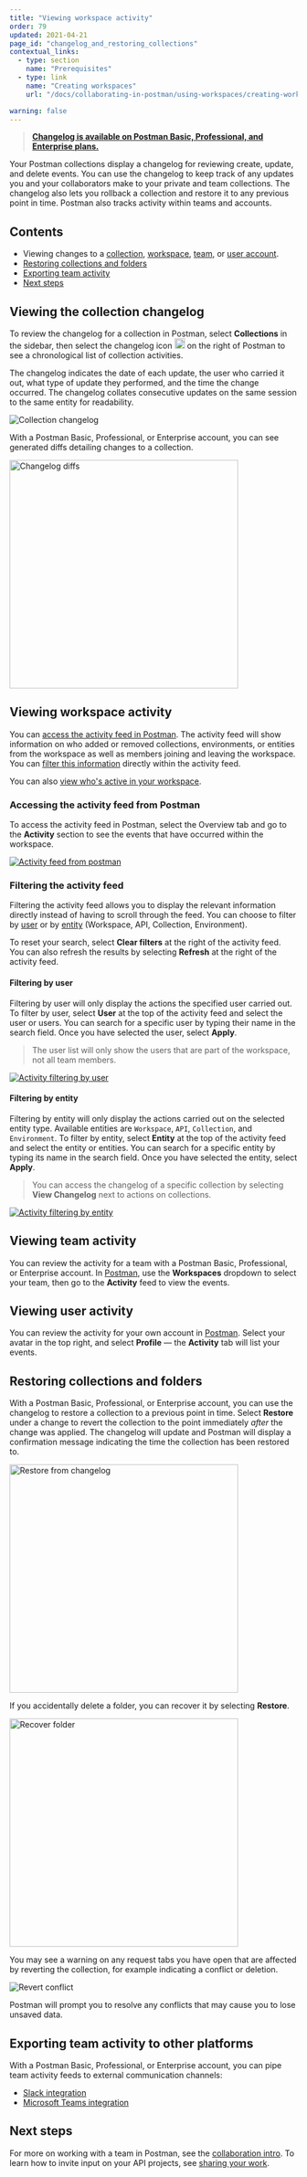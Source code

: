 ```yaml
---
title: "Viewing workspace activity"
order: 79
updated: 2021-04-21
page_id: "changelog_and_restoring_collections"
contextual_links:
  - type: section
    name: "Prerequisites"
  - type: link
    name: "Creating workspaces"
    url: "/docs/collaborating-in-postman/using-workspaces/creating-workspaces/"

warning: false
---
```


> **[Changelog is available on Postman Basic, Professional, and Enterprise plans.](https://www.postman.com/pricing/)**

Your Postman collections display a changelog for reviewing create, update, and delete events. You can use the changelog to keep track of any updates you and your collaborators make to your private and team collections. The changelog also lets you rollback a collection and restore it to any previous point in time. Postman also tracks activity within teams and accounts.

## Contents

* Viewing changes to a [collection](#viewing-the-collection-changelog), [workspace](#viewing-workspace-activity), [team](#viewing-team-activity), or [user account](#viewing-user-activity).
* [Restoring collections and folders](#restoring-collections-and-folders)
* [Exporting team activity](#exporting-team-activity-to-other-platforms)
* [Next steps](#next-steps)

## Viewing the collection changelog

To review the changelog for a collection in Postman, select __Collections__ in the sidebar, then select the changelog icon <img alt="Changelog icon" src="https://assets.postman.com/postman-docs/icon-changelog-v9.jpg#icon" width="18px"> on the right of Postman to see a chronological list of collection activities.

The changelog indicates the date of each update, the user who carried it out, what type of update they performed, and the time the change occurred. The changelog collates consecutive updates on the same session to the same entity for readability.

![Collection changelog](https://assets.postman.com/postman-docs/collection-changelog-v8.jpg)

With a Postman Basic, Professional, or Enterprise account, you can see generated diffs detailing changes to a collection.

<img alt="Changelog diffs" src ="https://assets.postman.com/postman-docs/changelog-diff-v8.jpg" width=400px/>

## Viewing workspace activity

You can [access the activity feed in Postman](#accessing-the-activity-feed-from-postman). The activity feed will show information on who added or removed collections, environments, or entities from the workspace as well as members joining and leaving the workspace. You can [filter this information](#filtering-the-activity-feed) directly within the activity feed.

You can also [view who's active in your workspace](/docs/collaborating-in-postman/using-workspaces/managing-workspaces/#seeing-who-is-in-your-workspace).

### Accessing the activity feed from Postman

To access the activity feed in Postman, select the Overview tab and go to the **Activity** section to see the events that have occurred within the workspace.

[![Activity feed from postman](https://assets.postman.com/postman-docs/activity-feed-overview-v8.jpg)](https://assets.postman.com/postman-docs/activity-feed-overview-v8.jpg)

### Filtering the activity feed

Filtering the activity feed allows you to display the relevant information directly instead of having to scroll through the feed. You can choose to filter by [user](#filtering-by-user) or by [entity](#filtering-by-entity) (Workspace, API, Collection, Environment).

To reset your search, select **Clear filters** at the right of the activity feed. You can also refresh the results by selecting **Refresh** at the right of the activity feed.

#### Filtering by user

Filtering by user will only display the actions the specified user carried out.
To filter by user, select **User** at the top of the activity feed and select the user or users. You can search for a specific user by typing their name in the search field. Once you have selected the user, select **Apply**.

> The user list will only show the users that are part of the workspace, not all team members.

[![Activity filtering by user](https://assets.postman.com/postman-docs/filter-by-user.gif)](https://assets.postman.com/postman-docs/filter-by-user.gif)

#### Filtering by entity

Filtering by entity will only display the actions carried out on the selected entity type. Available entities are `Workspace`, `API`, `Collection`, and `Environment`.
To filter by entity, select **Entity** at the top of the activity feed and select the entity or entities. You can search for a specific entity by typing its name in the search field. Once you have selected the entity, select **Apply**.

> You can access the changelog of a specific collection by selecting **View Changelog** next to actions on collections.

[![Activity filtering by entity](https://assets.postman.com/postman-docs/filter-by-entity.gif)](https://assets.postman.com/postman-docs/filter-by-entity.gif)

## Viewing team activity

You can review the activity for a team with a Postman Basic, Professional, or Enterprise account. In [Postman](https://go.postman.co/), use the __Workspaces__ dropdown to select your team, then go to the __Activity__ feed to view the events.

## Viewing user activity

You can review the activity for your own account in [Postman](https://go.postman.co/). Select your avatar in the top right, and select __Profile__ — the __Activity__ tab will list your events.

## Restoring collections and folders

With a Postman Basic, Professional, or Enterprise account, you can use the changelog to restore a collection to a previous point in time. Select __Restore__ under a change to revert the collection to the point immediately _after_ the change was applied. The changelog will update and Postman will display a confirmation message indicating the time the collection has been restored to.

<img alt="Restore from changelog" src="https://assets.postman.com/postman-docs/restore-changelog-v8.jpg" width="400px"/>

If you accidentally delete a folder, you can recover it by selecting __Restore__.

<img alt="Recover folder" src="https://assets.postman.com/postman-docs/restore-folder-v8.jpg" width="400px"/>

You may see a warning on any request tabs you have open that are affected by reverting the collection, for example indicating a conflict or deletion.

![Revert conflict](https://assets.postman.com/postman-docs/revert-conflict-v8.jpg)

Postman will prompt you to resolve any conflicts that may cause you to lose unsaved data.

## Exporting team activity to other platforms

With a Postman Basic, Professional, or Enterprise account, you can pipe team activity feeds to external communication channels:

* [Slack integration](/docs/integrations/available-integrations/slack/)
* [Microsoft Teams integration](/docs/integrations/available-integrations/microsoft-teams/)

## Next steps

For more on working with a team in Postman, see the [collaboration intro](/docs/collaborating-in-postman/collaboration-intro/). To learn how to invite input on your API projects, see [sharing your work](/docs/collaborating-in-postman/sharing/).
